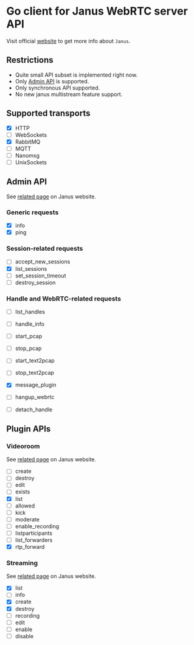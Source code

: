 # Go client for Janus WebRTC server API
Visit official [website](https://janus.conf.meetecho.com/) to get more info about `Janus`.

## Restrictions
- Quite small API subset is implemented right now.
- Only [Admin API](https://janus.conf.meetecho.com/docs/admin.html) is supported.
- Only synchronous API supported.
- No new janus multistream feature support.

## Supported transports
- [x] HTTP
- [ ] WebSockets
- [x] RabbitMQ
- [ ] MQTT
- [ ] Nanomsg
- [ ] UnixSockets

## Admin API
See [related page](https://janus.conf.meetecho.com/docs/admin.html) on Janus website.

### Generic requests
- [x] info
- [x] ping

### Session-related requests
- [ ] accept_new_sessions
- [x] list_sessions
- [ ] set_session_timeout
- [ ] destroy_session

### Handle and WebRTC-related requests
- [ ] list_handles
- [ ] handle_info
- [ ] start_pcap
- [ ] stop_pcap
- [ ] start_text2pcap
- [ ] stop_text2pcap
- [x] message_plugin
- [ ] hangup_webrtc
- [ ] detach_handle


## Plugin APIs

### Videoroom
See [related page](https://janus.conf.meetecho.com/docs/videoroom.html) on Janus website.
- [ ] create
- [ ] destroy
- [ ] edit
- [ ] exists
- [x] list
- [ ] allowed
- [ ] kick
- [ ] moderate
- [ ] enable_recording
- [ ] listparticipants
- [ ] list_forwarders
- [x] rtp_forward

### Streaming
See [related page](https://janus.conf.meetecho.com/docs/streaming.html) on Janus website.
- [x] list
- [ ] info
- [x] create
- [x] destroy
- [ ] recording
- [ ] edit
- [ ] enable
- [ ] disable

